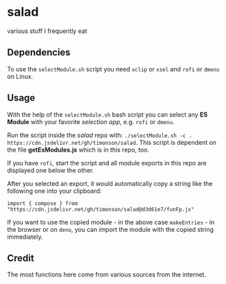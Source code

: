 # salad

various stuff I frequently eat

## Dependencies

To use the `selectModule.sh` script you need `xclip` or `xsel` and `rofi` or
`dmenu` on Linux.

## Usage

With the help of the `selectModule.sh` bash script you can select any **ES
Module** with your favorite _selection app_, e.g. `rofi` or `dmenu`.

Run the script inside the _salad_ repo with:
`./selectModule.sh -c . https://cdn.jsdelivr.net/gh/timonson/salad`. This script
is dependent on the file **getEsModules.js** which is in this repo, too.

If you have `rofi`, start the script and all module exports in this repo are
displayed one below the other.

After you selected an export, it would automatically copy a string like the
following one into your clipboard:

`import { compose } from "https://cdn.jsdelivr.net/gh/timonson/salad@d3d61e7/funFp.js"`

If you want to use the copied module - in the above case `makeEntries` - in the
browser or on `deno`, you can import the module with the copied string
immediately.

## Credit

The most functions here come from various sources from the internet.
